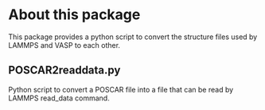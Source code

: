 # About this package
This package provides a python script to convert the structure files used by LAMMPS and VASP to each other.


## POSCAR2readdata.py
Python script to convert a POSCAR file into a file that can be read by LAMMPS read_data command.

## 
